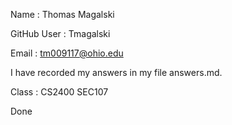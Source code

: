 Name			: Thomas Magalski

GitHub User		: Tmagalski

Email			: tm009117@ohio.edu

I have recorded my answers in my file answers.md.

Class     : CS2400 SEC107

Done
